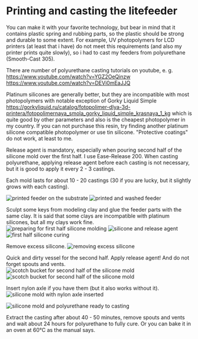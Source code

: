 # Printing and casting the litefeeder

You can make it with your favorite technology, but bear in mind that it contains plastic spring and rubbing parts, so the plastic should be strong and durable to some extent. For example, UV photopolymers for LCD printers (at least that i have) do not meet this requirements (and also my printer prints quite slowly), so i had to cast my feeders from polyurethane (Smooth-Cast 305).

There are number of polyurethane casting tutorials on youtube, e. g. https://www.youtube.com/watch?v=YGZ2OeQinzw https://www.youtube.com/watch?v=DEVi0mEaJJQ

Platinum silicones are generally better, but they are incompatible with most photopolymers with notable exception of Gorky Liquid Simple https://gorkyliquid.ru/catalog/fotopolimer-dlya-3d-printera/fotopolimernaya_smola_gorky_liquid_simple_krasnaya_1_kg which is quite good by other parameters and also is the cheapest photopolymer in my country. If you can not purchase this resin, try finding another platinum silicone compatible photopolymer or use tin silicone. "Protective coatings" do not work, at least to me.

Release agent is mandatory, especially when pouring second half of the silicone mold over the first half. I use Ease-Release 200. When casting polyurethane, applying release agent before each casting is not necessary, but it is good to apply it every 2 - 3 castings.

Each mold lasts for about 10 - 20 castings (30 if you are lucky, but it slightly grows with each casting).

![printed feeder on the substrate](foto/20191008_134800_result.jpg "printed feeder on the substrate")
![printed and washed feeder](foto/20191010_170213_result.jpg "printed and washed feeder")

Sculpt some keys from modeling clay and glue the feeder parts with the same clay. It is said that some clays are incompatible with platinum silicones, but all my clays work fine.
![preparing for first half silicone molding](foto/20191008_143555_result.jpg "preparing for first half silicone molding")
![silicone and release agent](foto/20191008_143624_result.jpg "silicone and release agent")
![first half silicone curing](foto/20191008_150000_result.jpg "first half silicone curing")

Remove excess silicone.
![removing excess silicone](foto/20191009_113055_result.jpg "removing excess silicone")
<!---![](foto/20191009_121346_result.jpg "scotch bucket for second half of the silicone mold")-->

Quick and dirty vessel for the second half. Apply release agent! And do not forget spouts and vents.
![](foto/20191009_121354_result.jpg "scotch bucket for second half of the silicone mold")
![scotch bucket for second half of the silicone mold](foto/20191009_122915_result.jpg "second half silicone curing")

Insert nylon axle if you have them (but it also works without it).
![silicone mold with nylon axle inserted](foto/20191010_142933_result.jpg "silicone mold with nylon axle inserted")
<!---![](foto/20191010_143008_result.jpg "silicone mold ready to casting")-->
![silicone mold and polyurethane ready to casting](foto/20191010_143254_result.jpg "silicone mold and polyurethane ready to casting")

Extract the casting after about 40 - 50 minutes, remove spouts and vents and wait about 24 hours for polyurethane to fully cure. Or you can bake it in an oven at 60°C as the manual says.
